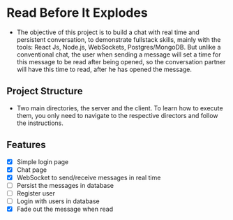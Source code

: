 # Read Before It Explodes
- The objective of this project is to build a chat with real time and persistent conversation, to demonstrate fullstack skills, mainly with the tools: React Js, Node.js, WebSockets, Postgres/MongoDB. But unlike a conventional chat, the user when sending a message will set a time for this message to be read after being opened, so the conversation partner will have this time to read, after he has opened the message.

## Project Structure
 - Two main directories, the server and the client. To learn how to execute them, you only need to navigate to the respective directors and follow the instructions.

## Features
- [x] Simple login page
- [x] Chat page
- [x] WebSocket to send/receive messages in real time
- [ ] Persist the messages in database
- [ ] Register user
- [ ] Login with users in database
- [x] Fade out the message when read
